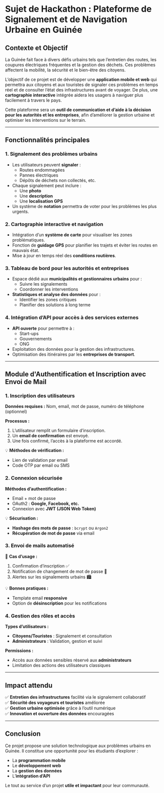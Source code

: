 # Sujet de Hackathon : Plateforme de Signalement et de Navigation Urbaine en Guinée

## Contexte et Objectif

La Guinée fait face à divers défis urbains tels que l’entretien des routes, les coupures électriques fréquentes et la gestion des déchets. Ces problèmes affectent la mobilité, la sécurité et le bien-être des citoyens.

L’objectif de ce projet est de développer une **application mobile et web** qui permettra aux citoyens et aux touristes de signaler ces problèmes en temps réel et de consulter l’état des infrastructures avant de voyager. De plus, une **cartographie interactive** intégrée aidera les usagers à naviguer plus facilement à travers le pays.

Cette plateforme sera un **outil de communication et d’aide à la décision pour les autorités et les entreprises**, afin d’améliorer la gestion urbaine et optimiser les interventions sur le terrain.

---

## Fonctionnalités principales

### 1. Signalement des problèmes urbains

- Les utilisateurs peuvent **signaler** :
  - Routes endommagées
  - Pannes électriques
  - Dépôts de déchets non collectés, etc.
- Chaque signalement peut inclure :
  - Une **photo**
  - Une **description**
  - Une **localisation GPS**
- Un système de **notation** permettra de voter pour les problèmes les plus urgents.

### 2. Cartographie interactive et navigation

- Intégration d’un **système de carte** pour visualiser les zones problématiques.
- Fonction de **guidage GPS** pour planifier les trajets et éviter les routes en mauvais état.
- Mise à jour en temps réel des **conditions routières**.

### 3. Tableau de bord pour les autorités et entreprises

- Espace dédié aux **municipalités et gestionnaires urbains** pour :
  - Suivre les signalements
  - Coordonner les interventions
- **Statistiques et analyse des données** pour :
  - Identifier les zones critiques
  - Planifier des solutions à long terme

### 4. Intégration d’API pour accès à des services externes

- **API ouverte** pour permettre à :
  - Start-ups
  - Gouvernements
  - ONG
- Exploitation des données pour la gestion des infrastructures.
- Optimisation des itinéraires par les **entreprises de transport**.

---

## Module d'Authentification et Inscription avec Envoi de Mail

### 1. Inscription des utilisateurs

**Données requises :** Nom, email, mot de passe, numéro de téléphone (optionnel)

**Processus :**

1. L’utilisateur remplit un formulaire d’inscription.
2. Un **email de confirmation** est envoyé.
3. Une fois confirmé, l’accès à la plateforme est accordé.

💡 **Méthodes de vérification :**

- Lien de validation par email
- Code OTP par email ou SMS

### 2. Connexion sécurisée

**Méthodes d’authentification :**

- Email + mot de passe
- OAuth2 : **Google, Facebook, etc.**
- Connexion avec **JWT (JSON Web Token)**

💡 **Sécurisation :**

- **Hashage des mots de passe** : `bcrypt` ou `Argon2`
- **Récupération de mot de passe** via email

### 3. Envoi de mails automatisé

📩 **Cas d’usage :**

1. Confirmation d’inscription ✅
2. Notification de changement de mot de passe 🔐
3. Alertes sur les signalements urbains 🏙️

💡 **Bonnes pratiques :**

- Template email **responsive**
- Option de **désinscription** pour les notifications

### 4. Gestion des rôles et accès

**Types d’utilisateurs :**

- **Citoyens/Touristes** : Signalement et consultation
- **Administrateurs** : Validation, gestion et suivi

**Permissions :**

- Accès aux données sensibles réservé aux **administrateurs**
- Limitation des actions des utilisateurs classiques

---

## Impact attendu

✅ **Entretien des infrastructures** facilité via le signalement collaboratif  
✅ **Sécurité des voyageurs et touristes** améliorée  
✅ **Gestion urbaine optimisée** grâce à l’outil numérique  
✅ **Innovation et ouverture des données** encouragées

---

## Conclusion

Ce projet propose une solution technologique aux problèmes urbains en Guinée. Il constitue une opportunité pour les étudiants d’explorer :

- La **programmation mobile**
- Le **développement web**
- La **gestion des données**
- L’**intégration d’API**

Le tout au service d’un projet **utile et impactant** pour leur communauté.
